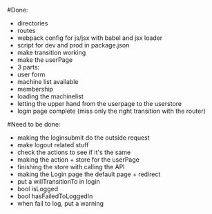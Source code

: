 #Done:

- directories
- routes
- webpack config for js/jsx with babel and jsx loader
- script for dev and prod in package.json
- make transition working
- make the userPage
 - 3 parts: 
  - user form
  - machine list available
  - membership
 - loading the machinelist 
- letting the upper hand from the userpage to the userstore
- login page complete (miss only the right transition with the router)

#Need to be done:

- making the loginsubmit do the outside request
- make logout related stuff
- check the actions to see if it's the same
- making the action + store for the userPage
- finishing the store with calling the API
- making the Login page the default page + redirect
- put a willTransitionTo in login
 - bool isLogged
 - bool hasFailedToLoggedIn
 - when fail to log, put a warning
